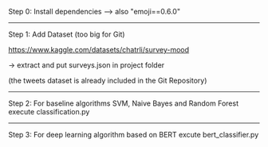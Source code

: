 
Step 0: Install dependencies
--> also "emoji==0.6.0"

--------------------------------------

Step 1: Add Dataset (too big for Git)

https://www.kaggle.com/datasets/chatrli/survey-mood

-> extract and put surveys.json in project folder

(the tweets dataset is already included in the Git Repository)

--------------------------------------

Step 2: For baseline algorithms SVM, Naive Bayes and Random Forest execute classification.py

--------------------------------------

Step 3: For deep learning algorithm based on BERT excute bert_classifier.py
